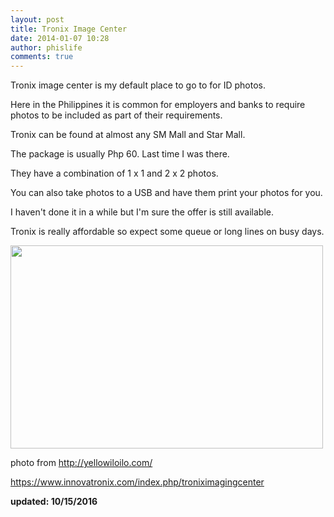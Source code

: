 ```yaml
---
layout: post
title: Tronix Image Center
date: 2014-01-07 10:28
author: phislife
comments: true
---
```

Tronix image center is my default place to go to for ID photos.

Here in the Philippines it is common for employers and banks to require photos to be included as part of their requirements.

Tronix can be found at almost any SM Mall and Star Mall.

The package is usually Php 60. Last time I was there.

They have a combination of 1 x 1 and 2 x 2 photos.

You can also take photos to a USB and have them print your photos for you. 

I haven't done it in a while but I'm sure the offer is still available.

Tronix is really affordable so expect some queue or long lines on busy days.

<img class="alignnone" alt="" src="http://yellowiloilo.com/wp-content/uploads/2012/03/tronix-imaging-center-500x325.jpg" width="500" height="325" />

photo from <a href="http://yellowiloilo.com/">http://yellowiloilo.com/</a>

<a href="https://www.innovatronix.com/index.php/troniximagingcenter">https://www.innovatronix.com/index.php/troniximagingcenter</a>

**updated: 10/15/2016**
